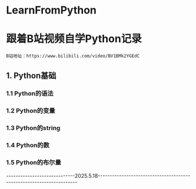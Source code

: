 # LearnFromPython
# 跟着B站视频自学Python记录
    B站地址：https://www.bilibili.com/video/BV1BMk2YGEdC
## 1. Python基础
### 1.1 Python的语法
### 1.2 Python的变量
### 1.3 Python的string
### 1.4 Python的数
### 1.5 Python的布尔量
-----------------------------2025.5.18---------------------------------------------------------------------